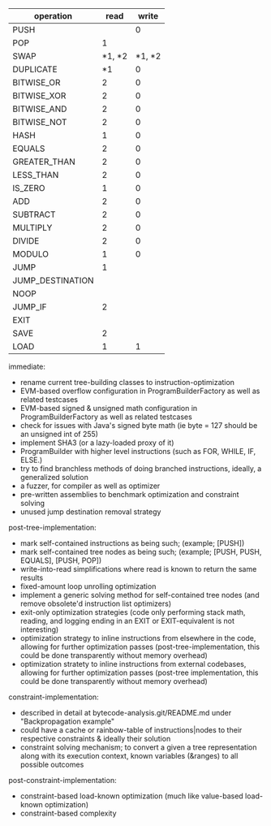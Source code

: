 |    operation     |   read   |  write   |
|------------------|----------|----------|
| PUSH             |          |        0 |
| POP              |        1 |          |
| SWAP             |   *1, *2 |   *1, *2 |
| DUPLICATE        |       *1 |        0 |
| BITWISE_OR       |        2 |        0 |
| BITWISE_XOR      |        2 |        0 |
| BITWISE_AND      |        2 |        0 |
| BITWISE_NOT      |        2 |        0 |
| HASH             |        1 |        0 |
| EQUALS           |        2 |        0 |
| GREATER_THAN     |        2 |        0 |
| LESS_THAN        |        2 |        0 |
| IS_ZERO          |        1 |        0 |
| ADD              |        2 |        0 |
| SUBTRACT         |        2 |        0 |
| MULTIPLY         |        2 |        0 |
| DIVIDE           |        2 |        0 |
| MODULO           |        1 |        0 |
| JUMP             |        1 |          |
| JUMP_DESTINATION |          |          |
| NOOP             |          |          |
| JUMP_IF          |        2 |          |
| EXIT             |          |          |
| SAVE             |        2 |          |
| LOAD             |        1 |        1 |

immediate:
- rename current tree-building classes to instruction-optimization
- EVM-based overflow configuration in ProgramBuilderFactory as well as related testcases
- EVM-based signed & unsigned math configuration in ProgramBuilderFactory as well as related testcases
- check for issues with Java's signed byte math (ie byte = 127 should be an unsigned int of 255)
- implement SHA3 (or a lazy-loaded proxy of it)
- ProgramBuilder with higher level instructions (such as FOR, WHILE, IF, ELSE.)
- try to find branchless methods of doing branched instructions, ideally, a generalized solution
- a fuzzer, for compiler as well as optimizer
- pre-written assemblies to benchmark optimization and constraint solving
- unused jump destination removal strategy

post-tree-implementation:
- mark self-contained instructions as being such; (example; [PUSH])
- mark self-contained tree nodes as being such; (example; [PUSH, PUSH, EQUALS], [PUSH, POP])
- write-into-read simplifications where read is known to return the same results
- fixed-amount loop unrolling optimization
- implement a generic solving method for self-contained tree nodes (and remove obsolete'd instruction list optimizers)
- exit-only optimization strategies (code only performing stack math, reading, and logging ending in an EXIT or EXIT-equivalent is not interesting)
- optimization strategy to inline instructions from elsewhere in the code, allowing for further optimization passes (post-tree-implementation, this could be done transparently without memory overhead)
- optimization stratety to inline instructions from external codebases, allowing for further optimization passes (post-tree implementation, this could be done transparently without memory overhead)

constraint-implementation:
- described in detail at bytecode-analysis.git/README.md under "Backpropagation example"
- could have a cache or rainbow-table of instructions|nodes to their respective constraints & ideally their solution
- constraint solving mechanism; to convert a given a tree representation along with its execution context, known variables (&ranges) to all possible outcomes

post-constraint-implementation:
- constraint-based load-known optimization (much like value-based load-known optimization)
- constraint-based complexity
